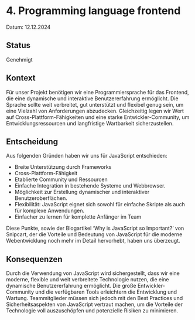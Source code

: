 # 4. Programming language frontend

Datum: 12.12.2024

## Status

Genehmigt

## Kontext

Für unser Projekt benötigen wir eine Programmiersprache für das Frontend, die eine dynamische und interaktive Benutzererfahrung ermöglicht. Die Sprache sollte weit verbreitet, gut unterstützt und flexibel genug sein, um eine Vielzahl von Anforderungen abzudecken. Gleichzeitig legen wir Wert auf Cross-Plattform-Fähigkeiten und eine starke Entwickler-Community, um Entwicklungsressourcen und langfristige Wartbarkeit sicherzustellen.

## Entscheidung

Aus folgenden Gründen haben wir uns für JavaScript entschieden:
- Breite Unterstützung durch Frameworks
- Cross-Plattform-Fähigkeit
- Etablierte Community und Ressourcen
- Einfache Integration in bestehende Systeme und Webbrowser.
- Möglichkeit zur Erstellung dynamischer und interaktiver Benutzeroberflächen.
- Flexibilität: JavaScript eignet sich sowohl für einfache Skripte als auch für komplexe Anwendungen.
- Einfacher zu lernen für komplette Anfänger im Team

Diese Punkte, sowie der Blogartikel ‘Why is JavaScript so Important?’ von Snipcart, der die Vorteile und Bedeutung von JavaScript für die moderne Webentwicklung noch mehr im Detail hervorhebt, haben uns überzeugt.

## Konsequenzen

Durch die Verwendung von JavaScript wird sichergestellt, dass wir eine moderne, flexible und weit verbreitete Technologie nutzen, die eine dynamische Benutzererfahrung ermöglicht. Die große Entwickler-Community und die verfügbaren Tools erleichtern die Entwicklung und Wartung. Teammitglieder müssen sich jedoch mit den Best Practices und Sicherheitsaspekten von JavaScript vertraut machen, um die Vorteile der Technologie voll auszuschöpfen und potenzielle Risiken zu minimieren.
